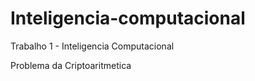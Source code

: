 # Inteligencia-computacional

Trabalho 1 - Inteligencia Computacional

Problema da Criptoaritmetica 
